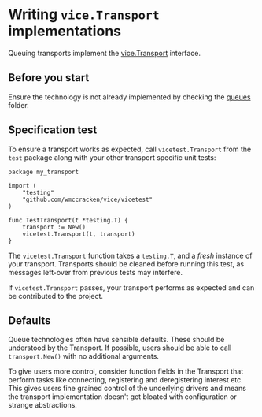 # Writing `vice.Transport` implementations

Queuing transports implement the [vice.Transport](https://github.com/wmccracken/vice/blob/master/transport.go) interface.

## Before you start

Ensure the technology is not already implemented by checking the [queues](https://github.com/wmccracken/vice/tree/master/queues) folder.

## Specification test

To ensure a transport works as expected, call `vicetest.Transport` from the `test` package along with your other transport specific unit tests:

```
package my_transport

import (
	"testing"
	"github.com/wmccracken/vice/vicetest"
)

func TestTransport(t *testing.T) {
	transport := New()
	vicetest.Transport(t, transport)
}
```

The `vicetest.Transport` function takes a `testing.T`, and a _fresh_ instance of your transport. Transports should be cleaned before running this test, as messages left-over from previous tests may interfere.

If `vicetest.Transport` passes, your transport performs as expected and can be contributed to the project.

## Defaults

Queue technologies often have sensible defaults. These should be understood by the Transport. If possible, users should be able to call `transport.New()` with no additional arguments.

To give users more control, consider function fields in the Transport that perform tasks like connecting, registering and deregistering interest etc. This gives users fine grained control of the underlying drivers and means the transport implementation doesn't get bloated with configuration or strange abstractions.
